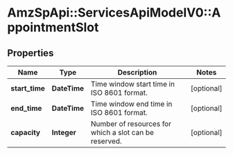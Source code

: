 # AmzSpApi::ServicesApiModelV0::AppointmentSlot

## Properties
Name | Type | Description | Notes
------------ | ------------- | ------------- | -------------
**start_time** | **DateTime** | Time window start time in ISO 8601 format. | [optional] 
**end_time** | **DateTime** | Time window end time in ISO 8601 format. | [optional] 
**capacity** | **Integer** | Number of resources for which a slot can be reserved. | [optional] 

